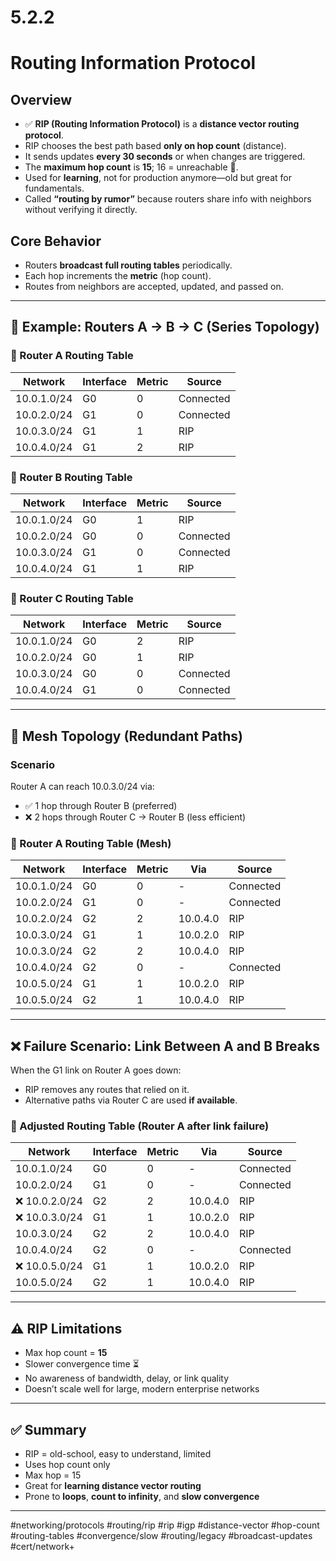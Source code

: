 # 5.2.2  
# Routing Information Protocol

## Overview  
- ✅ **RIP (Routing Information Protocol)** is a **distance vector routing protocol**.
- RIP chooses the best path based **only on hop count** (distance).
- It sends updates **every 30 seconds** or when changes are triggered.
- The **maximum hop count** is **15**; 16 = unreachable 🚫.
- Used for **learning**, not for production anymore—old but great for fundamentals.
- Called **“routing by rumor”** because routers share info with neighbors without verifying it directly.

## Core Behavior  
- Routers **broadcast full routing tables** periodically.
- Each hop increments the **metric** (hop count).
- Routes from neighbors are accepted, updated, and passed on.

---

## 📡 Example: Routers A → B → C (Series Topology)

### 🧱 Router A Routing Table
| Network       | Interface | Metric | Source    |
|---------------|-----------|--------|-----------|
| 10.0.1.0/24   | G0        | 0      | Connected |
| 10.0.2.0/24   | G1        | 0      | Connected |
| 10.0.3.0/24   | G1        | 1      | RIP       |
| 10.0.4.0/24   | G1        | 2      | RIP       |

### 🧱 Router B Routing Table
| Network       | Interface | Metric | Source    |
|---------------|-----------|--------|-----------|
| 10.0.1.0/24   | G0        | 1      | RIP       |
| 10.0.2.0/24   | G0        | 0      | Connected |
| 10.0.3.0/24   | G1        | 0      | Connected |
| 10.0.4.0/24   | G1        | 1      | RIP       |

### 🧱 Router C Routing Table
| Network       | Interface | Metric | Source    |
|---------------|-----------|--------|-----------|
| 10.0.1.0/24   | G0        | 2      | RIP       |
| 10.0.2.0/24   | G0        | 1      | RIP       |
| 10.0.3.0/24   | G0        | 0      | Connected |
| 10.0.4.0/24   | G1        | 0      | Connected |

---

## 🔁 Mesh Topology (Redundant Paths)

### Scenario
Router A can reach 10.0.3.0/24 via:
- ✅ 1 hop through Router B (preferred)
- ❌ 2 hops through Router C → Router B (less efficient)

### 🧱 Router A Routing Table (Mesh)
| Network       | Interface | Metric | Via       | Source    |
|---------------|-----------|--------|-----------|-----------|
| 10.0.1.0/24   | G0        | 0      | -         | Connected |
| 10.0.2.0/24   | G1        | 0      | -         | Connected |
| 10.0.2.0/24   | G2        | 2      | 10.0.4.0  | RIP       |
| 10.0.3.0/24   | G1        | 1      | 10.0.2.0  | RIP       |
| 10.0.3.0/24   | G2        | 2      | 10.0.4.0  | RIP       |
| 10.0.4.0/24   | G2        | 0      | -         | Connected |
| 10.0.5.0/24   | G1        | 1      | 10.0.2.0  | RIP       |
| 10.0.5.0/24   | G2        | 1      | 10.0.4.0  | RIP       |

---

## ❌ Failure Scenario: Link Between A and B Breaks

When the G1 link on Router A goes down:
- RIP removes any routes that relied on it.
- Alternative paths via Router C are used **if available**.

### 🔻 Adjusted Routing Table (Router A after link failure)
| Network       | Interface | Metric | Via       | Source    |
|---------------|-----------|--------|-----------|-----------|
| 10.0.1.0/24   | G0        | 0      | -         | Connected |
| 10.0.2.0/24   | G1        | 0      | -         | Connected |
| ❌ 10.0.2.0/24| G2        | 2      | 10.0.4.0  | RIP       |
| ❌ 10.0.3.0/24| G1        | 1      | 10.0.2.0  | RIP       |
| 10.0.3.0/24   | G2        | 2      | 10.0.4.0  | RIP       |
| 10.0.4.0/24   | G2        | 0      | -         | Connected |
| ❌ 10.0.5.0/24| G1        | 1      | 10.0.2.0  | RIP       |
| 10.0.5.0/24   | G2        | 1      | 10.0.4.0  | RIP       |

---

## ⚠️ RIP Limitations

- Max hop count = **15**
- Slower convergence time ⏳
- No awareness of bandwidth, delay, or link quality
- Doesn’t scale well for large, modern enterprise networks

---

## ✅ Summary

- RIP = old-school, easy to understand, limited
- Uses hop count only
- Max hop = 15
- Great for **learning distance vector routing**
- Prone to **loops**, **count to infinity**, and **slow convergence**

---
#networking/protocols
#routing/rip
#rip
#igp
#distance-vector
#hop-count
#routing-tables
#convergence/slow
#routing/legacy
#broadcast-updates
#cert/network+
